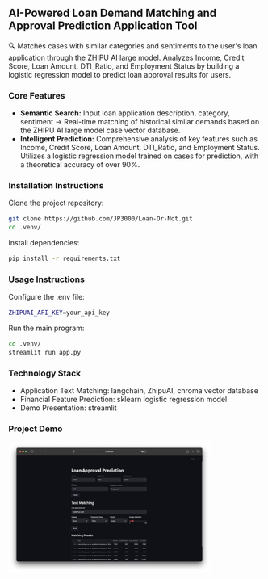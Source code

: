 ## AI-Powered Loan Demand Matching and Approval Prediction Application Tool

🔍 Matches cases with similar categories and sentiments to the user's loan application through the ZHIPU AI large model. Analyzes Income, Credit Score, Loan Amount, DTI_Ratio, and Employment Status by building a logistic regression model to predict loan approval results for users.

### Core Features

*   **Semantic Search:** Input loan application description, category, sentiment → Real-time matching of historical similar demands based on the ZHIPU AI large model case vector database.
*   **Intelligent Prediction:** Comprehensive analysis of key features such as Income, Credit Score, Loan Amount, DTI_Ratio, and Employment Status. Utilizes a logistic regression model trained on cases for prediction, with a theoretical accuracy of over 90%.

### Installation Instructions

Clone the project repository:

```bash
git clone https://github.com/JP3000/Loan-Or-Not.git
cd .venv/
```

Install dependencies:
```bash
pip install -r requirements.txt
```

### Usage Instructions
Configure the .env file:
```bash
ZHIPUAI_API_KEY=your_api_key
```

Run the main program:
```bash
cd .venv/
streamlit run app.py
```

### Technology Stack
* Application Text Matching: langchain, ZhipuAI, chroma vector database
* Financial Feature Prediction: sklearn logistic regression model
* Demo Presentation: streamlit

### Project Demo
<img src="./demoShow.png" alt="Project Demo" width="400" />
